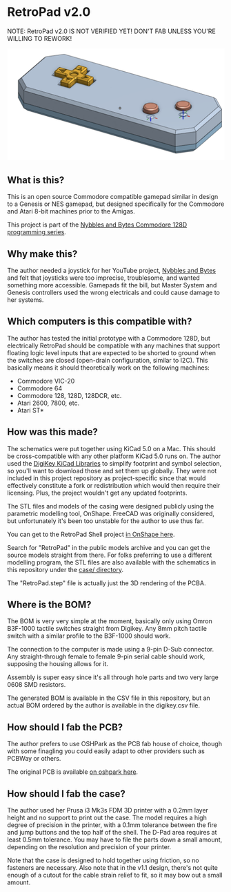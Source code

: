 # RetroPad v2.0

NOTE: RetroPad v2.0 IS NOT VERIFIED YET! DON'T FAB UNLESS YOU'RE WILLING TO
REWORK!

![RetroPad Mechanical Model](https://github.com/jtgans/RetroPad/raw/master/assets/retropad.png)

## What is this?

This is an open source Commodore compatible gamepad similar in design to a
Genesis or NES gamepad, but designed specifically for the Commodore and Atari
8-bit machines prior to the Amigas.

This project is part of the [Nybbles and Bytes Commodore 128D programming
series](http://youtube.com/nybblesandbytes).

## Why make this?

The author needed a joystick for her YouTube project, [Nybbles and
Bytes](http://youtube.com/nybblesandbytes) and felt that joysticks were too
imprecise, troublesome, and wanted something more accessible. Gamepads fit the
bill, but Master System and Genesis controllers used the wrong electricals and
could cause damage to her systems.

## Which computers is this compatible with?

The author has tested the initial prototype with a Commodore 128D, but
electrically RetroPad should be compatible with any machines that support
floating logic level inputs that are expected to be shorted to ground when the
switches are closed (open-drain configuration, similar to I2C). This basically
means it should theoretically work on the following machines:

  - Commodore VIC-20
  - Commodore 64
  - Commodore 128, 128D, 128DCR, etc.
  - Atari 2600, 7800, etc.
  - Atari ST*

## How was this made?

The schematics were put together using KiCad 5.0 on a Mac. This should be
cross-compatible with any other platform KiCad 5.0 runs on. The author used the
[DigiKey KiCad Libraries](https://github.com/Digi-Key/digikey-kicad-library) to
simplify footprint and symbol selection, so you'll want to download those and
set them up globally. They were not included in this project repository as
project-specific since that would effectively constitute a fork or
redistribution which would then require their licensing. Plus, the project
wouldn't get any updated footprints.

The STL files and models of the casing were designed publicly using the
parametric modelling tool, OnShape. FreeCAD was originally considered, but
unfortunately it's been too unstable for the author to use thus far.

You can get to the RetroPad Shell
project
[in OnShape here](https://cad.onshape.com/documents/0ce2d4035447341de67353ed/w/eda42658079851fc0d119e48/e/4d807dce885e1d6fdc5af67c).

Search for "RetroPad" in the public models archive and you can get the source
models straight from there. For folks preferring to use a different modelling
program, the STL files are also available with the schematics in this
repository under
the [case/ directory](https://github.com/jtgans/RetroPad/tree/master/case).

The "RetroPad.step" file is actually just the 3D rendering of the PCBA.

## Where is the BOM?

The BOM is very very simple at the moment, basically only using Omron B3F-1000
tactile switches straight from Digikey. Any 8mm pitch tactile switch with a
similar profile to the B3F-1000 should work.

The connection to the computer is made using a 9-pin D-Sub connector. Any
straight-through female to female 9-pin serial cable should work, supposing the
housing allows for it.

Assembly is super easy since it's all through hole parts and two very large 0608
SMD resistors.

The generated BOM is available in the CSV file in this repository, but an actual
BOM ordered by the author is available in the digikey.csv file.

## How should I fab the PCB?

The author prefers to use OSHPark as the PCB fab house of choice, though with
some finagling you could easily adapt to other providers such as PCBWay or
others.

The original PCB is
available [on oshpark here]().

## How should I fab the case?

The author used her Prusa i3 Mk3s FDM 3D printer with a 0.2mm layer height and
no support to print out the case. The model requires a high degree of precision
in the printer, with a 0.1mm tolerance between the fire and jump buttons and the
top half of the shell. The D-Pad area requires at least 0.5mm tolerance. You may
have to file the parts down a small amount, depending on the resolution and
precision of your printer.

Note that the case is designed to hold together using friction, so no fasteners
are necessary. Also note that in the v1.1 design, there's not quite enough of a
cutout for the cable strain relief to fit, so it may bow out a small amount.
